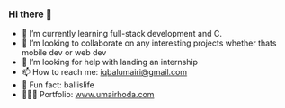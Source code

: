 ### Hi there 👋

- 🌱 I’m currently learning full-stack development and C.
- 👯 I’m looking to collaborate on any interesting projects whether thats mobile dev or web dev
- 🤔 I’m looking for help with landing an internship
- 📫 How to reach me: iqbalumairi@gmail.com
- 🏀 Fun fact: ballislife
- 👨🏽‍💻 Portfolio: www.umairhoda.com


